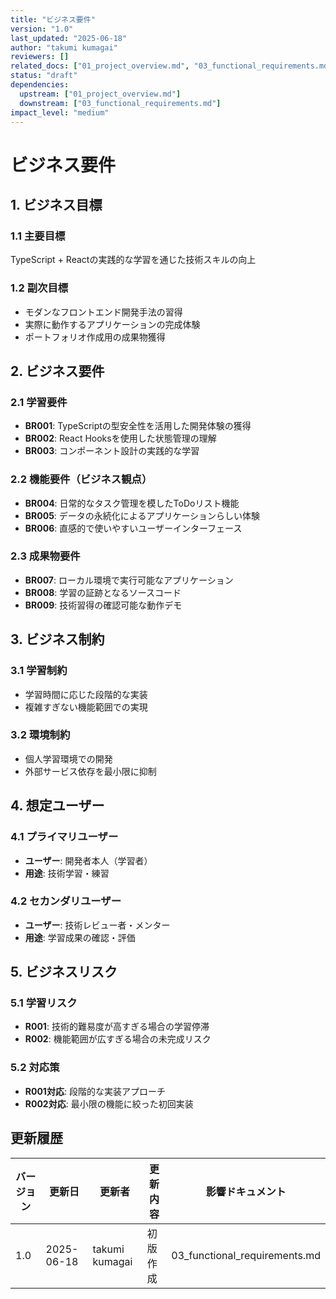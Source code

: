 ```yaml
---
title: "ビジネス要件"
version: "1.0"
last_updated: "2025-06-18"
author: "takumi kumagai"
reviewers: []
related_docs: ["01_project_overview.md", "03_functional_requirements.md"]
status: "draft"
dependencies:
  upstream: ["01_project_overview.md"]
  downstream: ["03_functional_requirements.md"]
impact_level: "medium"
---
```


# ビジネス要件

## 1. ビジネス目標

### 1.1 主要目標
TypeScript + Reactの実践的な学習を通じた技術スキルの向上

### 1.2 副次目標
- モダンなフロントエンド開発手法の習得
- 実際に動作するアプリケーションの完成体験
- ポートフォリオ作成用の成果物獲得

## 2. ビジネス要件

### 2.1 学習要件
- **BR001**: TypeScriptの型安全性を活用した開発体験の獲得
- **BR002**: React Hooksを使用した状態管理の理解
- **BR003**: コンポーネント設計の実践的な学習

### 2.2 機能要件（ビジネス観点）
- **BR004**: 日常的なタスク管理を模したToDoリスト機能
- **BR005**: データの永続化によるアプリケーションらしい体験
- **BR006**: 直感的で使いやすいユーザーインターフェース

### 2.3 成果物要件
- **BR007**: ローカル環境で実行可能なアプリケーション
- **BR008**: 学習の証跡となるソースコード
- **BR009**: 技術習得の確認可能な動作デモ

## 3. ビジネス制約

### 3.1 学習制約
- 学習時間に応じた段階的な実装
- 複雑すぎない機能範囲での実現

### 3.2 環境制約
- 個人学習環境での開発
- 外部サービス依存を最小限に抑制

## 4. 想定ユーザー

### 4.1 プライマリユーザー
- **ユーザー**: 開発者本人（学習者）
- **用途**: 技術学習・練習

### 4.2 セカンダリユーザー
- **ユーザー**: 技術レビュー者・メンター
- **用途**: 学習成果の確認・評価

## 5. ビジネスリスク

### 5.1 学習リスク
- **R001**: 技術的難易度が高すぎる場合の学習停滞
- **R002**: 機能範囲が広すぎる場合の未完成リスク

### 5.2 対応策
- **R001対応**: 段階的な実装アプローチ
- **R002対応**: 最小限の機能に絞った初回実装

## 更新履歴

| バージョン | 更新日 | 更新者 | 更新内容 | 影響ドキュメント |
|---|-----|-----|----|---|
| 1.0 | 2025-06-18 | takumi kumagai | 初版作成 | 03_functional_requirements.md | 